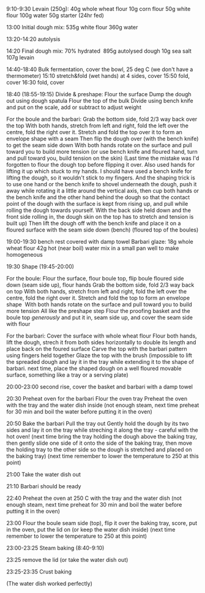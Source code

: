 
9:10-9:30
Levain (250g):
40g whole wheat flour
10g corn flour
50g white flour
100g water
50g starter (24hr fed)

13:00
Initial dough mix:
535g white flour
360g water

13:20-14:20 autolysis

14:20
Final dough mix: 70% hydrated 
895g autolysed dough
10g sea salt
107g levain 

14:40-18:40
Bulk fermentation, cover the bowl, 25 deg C (we don't have a thermometer)
15:10 stretch&fold (wet hands) at 4 sides, cover
15:50 fold, cover
16:30 fold, cover

18:40 (18:55-19:15)
Divide & preshape:
Flour the surface
Dump the dough out using dough spatula
Flour the top of the bulk
Divide using bench knife and put on the scale, add or subtract to adjust weight

For the boule and the barbari:
Grab the bottom side, fold 2/3 way back over the top
With both hands, stretch from left and right, fold the left over the centre, fold the right over it.
Stretch and fold the top over it to form an envelope shape with a seam
Then flip the dough over (with the bench knife) to get the seam side down
With both hands rotate on the surface and pull toward you to build more tension (or use bench knife and floured hand, turn and pull toward you, build tension on the skin)
(Last time the mistake was I'd forgotten to flour the dough top before flipping it over. Also used hands for lifting it up which stuck to my hands. I should have used a bench knife for lifting the dough, so it wouldn't stick to my fingers. And the shaping trick is to use one hand or the bench knife to shovel underneath the dough, push it away while rotating it a little around the vertical axis, then cup both hands or the bench knife and the other hand behind the dough so that the contact point of the dough with the surface is kept from rising up, and pull while rolling the dough towards yourself. With the back side held down and the front side rolling in, the dough skin on the top has to stretch and tension is built up)
Then lift the dough off with the bench knife and place it on a floured surface with the seam side down (bench)
(floured top of the boules)

19:00-19:30 bench rest covered with damp towel
Barbari glaze:
18g whole wheat flour
42g hot (near boil) water
mix in a small pan well to make homogeneous

19:30 Shape (19:45-20:00)

For the boule:
Flour the surface, flour boule top, flip boule floured side down (seam side up), flour hands
Grab the bottom side, fold 2/3 way back on top
With both hands, stretch from left and right, fold the left over the centre, fold the right over it.
Stretch and fold the top to form an envelope shape 
With both hands rotate on the surface and pull toward you to build more tension
All like the preshape step
Flour the proofing basket and the boule top _generously_ and put it in, seam side up, and cover the seam side with flour

For the barbari:
Cover the surface with whole wheat flour
Flour both hands, lift the dough, strech it from both sides horizontally to double its length and place back on the foured surface
Carve the top with the barbari pattern using fingers held together
Glaze the top with the brush
(impossible to lift the spreaded dough and lay it in the tray while extending it to the shape of barbari. next time, place the shaped dough on a well floured movable surface, something like a tray or a serving plate)

20:00-23:00 second rise, cover the basket and barbari with a damp towel

20:30 Preheat oven for the barbari
Flour the oven tray
Preheat the oven with the tray and the water dish inside
(not enough steam, next time preheat for 30 min and boil the water before putting it in the oven)

20:50 Bake the barbari
Pull the tray out
Gently hold the dough by its two sides and lay it on the tray while streching it along the tray - careful with the hot oven!
(next time bring the tray holding the dough above the baking tray, then gently slide one side of it onto the side of the baking tray, then move the holding tray to the other side so the dough is stretched and placed on the baking tray)
(next time remember to lower the temperature to 250 at this point)

21:00 Take the water dish out

21:10 Barbari should be ready

22:40 Preheat the oven at 250 C with the tray and the water dish
(not enough steam, next time preheat for 30 min and boil the water before putting it in the oven)

23:00
Flour the boule seam side (top), flip it over the baking tray, score, put in the oven, put the lid on (or keep the water dish inside)
(next time remember to lower the temperature to 250 at this point)

23:00-23:25 Steam baking (8:40-9:10)

23:25 remove the lid (or take the water dish out)

23:25-23:35 Crust baking

(The water dish worked perfectly)
